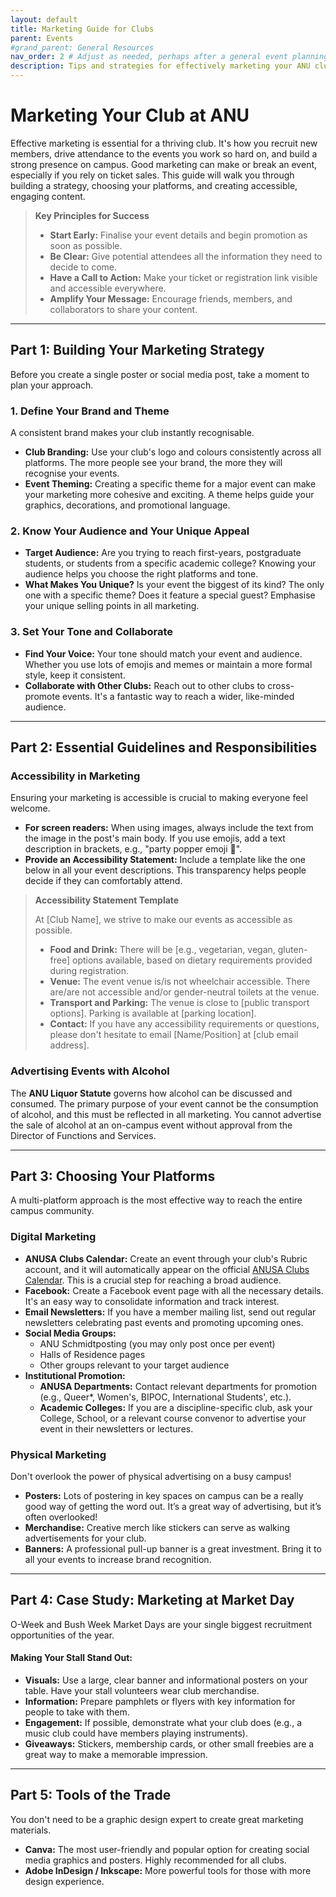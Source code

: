 ```yaml
---
layout: default
title: Marketing Guide for Clubs
parent: Events
#grand_parent: General Resources
nav_order: 2 # Adjust as needed, perhaps after a general event planning checklist
description: Tips and strategies for effectively marketing your ANU club and events to gain members and boost attendance.
---
```


# Marketing Your Club at ANU

Effective marketing is essential for a thriving club. It's how you recruit new members, drive attendance to the events you work so hard on, and build a strong presence on campus. Good marketing can make or break an event, especially if you rely on ticket sales. This guide will walk you through building a strategy, choosing your platforms, and creating accessible, engaging content.

> **Key Principles for Success**
>
> *   **Start Early:** Finalise your event details and begin promotion as soon as possible.
> *   **Be Clear:** Give potential attendees all the information they need to decide to come.
> *   **Have a Call to Action:** Make your ticket or registration link visible and accessible everywhere.
> *   **Amplify Your Message:** Encourage friends, members, and collaborators to share your content.

---

## Part 1: Building Your Marketing Strategy

Before you create a single poster or social media post, take a moment to plan your approach.

### 1. Define Your Brand and Theme
A consistent brand makes your club instantly recognisable.
*   **Club Branding:** Use your club's logo and colours consistently across all platforms. The more people see your brand, the more they will recognise your events.
*   **Event Theming:** Creating a specific theme for a major event can make your marketing more cohesive and exciting. A theme helps guide your graphics, decorations, and promotional language.

### 2. Know Your Audience and Your Unique Appeal
*   **Target Audience:** Are you trying to reach first-years, postgraduate students, or students from a specific academic college? Knowing your audience helps you choose the right platforms and tone.
*   **What Makes You Unique?** Is your event the biggest of its kind? The only one with a specific theme? Does it feature a special guest? Emphasise your unique selling points in all marketing.

### 3. Set Your Tone and Collaborate
*   **Find Your Voice:** Your tone should match your event and audience. Whether you use lots of emojis and memes or maintain a more formal style, keep it consistent.
*   **Collaborate with Other Clubs:** Reach out to other clubs to cross-promote events. It's a fantastic way to reach a wider, like-minded audience.

---

## Part 2: Essential Guidelines and Responsibilities

### Accessibility in Marketing
Ensuring your marketing is accessible is crucial to making everyone feel welcome.

*   **For screen readers:** When using images, always include the text from the image in the post's main body. If you use emojis, add a text description in brackets, e.g., "party popper emoji 🎉".
*   **Provide an Accessibility Statement:** Include a template like the one below in all your event descriptions. This transparency helps people decide if they can comfortably attend.

> **Accessibility Statement Template**
>
> At [Club Name], we strive to make our events as accessible as possible.
>
> *   **Food and Drink:** There will be [e.g., vegetarian, vegan, gluten-free] options available, based on dietary requirements provided during registration.
> *   **Venue:** The event venue is/is not wheelchair accessible. There are/are not accessible and/or gender-neutral toilets at the venue.
> *   **Transport and Parking:** The venue is close to [public transport options]. Parking is available at [parking location].
> *   **Contact:** If you have any accessibility requirements or questions, please don't hesitate to email [Name/Position] at [club email address].

### Advertising Events with Alcohol
The **ANU Liquor Statute** governs how alcohol can be discussed and consumed. The primary purpose of your event cannot be the consumption of alcohol, and this must be reflected in all marketing. You cannot advertise the sale of alcohol at an on-campus event without approval from the Director of Functions and Services.

---

## Part 3: Choosing Your Platforms

A multi-platform approach is the most effective way to reach the entire campus community.

### Digital Marketing

*   **ANUSA Clubs Calendar:** Create an event through your club's Rubric account, and it will automatically appear on the official [ANUSA Clubs Calendar](https://anusa.com.au/clubs/events/). This is a crucial step for reaching a broad audience.
*   **Facebook:** Create a Facebook event page with all the necessary details. It's an easy way to consolidate information and track interest.
*   **Email Newsletters:** If you have a member mailing list, send out regular newsletters celebrating past events and promoting upcoming ones.
*   **Social Media Groups:**
    *   ANU Schmidtposting (you may only post once per event)
    *   Halls of Residence pages
    *   Other groups relevant to your target audience
*   **Institutional Promotion:**
    *   **ANUSA Departments:** Contact relevant departments for promotion (e.g., Queer\*, Women's, BIPOC, International Students', etc.).
    *   **Academic Colleges:** If you are a discipline-specific club, ask your College, School, or a relevant course convenor to advertise your event in their newsletters or lectures.

### Physical Marketing
Don't overlook the power of physical advertising on a busy campus!

*   **Posters:** Lots of postering in key spaces on campus can be a really good way of getting the word out. It’s a great way of advertising, but it’s often overlooked!
*   **Merchandise:** Creative merch like stickers can serve as walking advertisements for your club.
*   **Banners:** A professional pull-up banner is a great investment. Bring it to all your events to increase brand recognition.

---

## Part 4: Case Study: Marketing at Market Day

O-Week and Bush Week Market Days are your single biggest recruitment opportunities of the year.

#### Making Your Stall Stand Out:
*   **Visuals:** Use a large, clear banner and informational posters on your table. Have your stall volunteers wear club merchandise.
*   **Information:** Prepare pamphlets or flyers with key information for people to take with them.
*   **Engagement:** If possible, demonstrate what your club does (e.g., a music club could have members playing instruments).
*   **Giveaways:** Stickers, membership cards, or other small freebies are a great way to make a memorable impression.

---

## Part 5: Tools of the Trade

You don't need to be a graphic design expert to create great marketing materials.

*   **Canva:** The most user-friendly and popular option for creating social media graphics and posters. Highly recommended for all clubs.
*   **Adobe InDesign / Inkscape:** More powerful tools for those with more design experience.